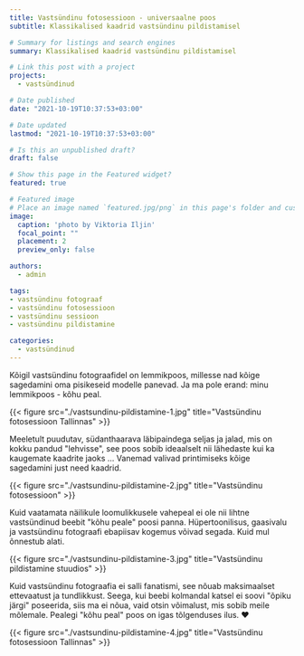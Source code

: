 ```yaml
---
title: Vastsündinu fotosessioon - universaalne poos
subtitle: Klassikalised kaadrid vastsündinu pildistamisel

# Summary for listings and search engines
summary: Klassikalised kaadrid vastsündinu pildistamisel

# Link this post with a project
projects: 
  - vastsündinud

# Date published
date: "2021-10-19T10:37:53+03:00"

# Date updated
lastmod: "2021-10-19T10:37:53+03:00"

# Is this an unpublished draft?
draft: false

# Show this page in the Featured widget?
featured: true

# Featured image
# Place an image named `featured.jpg/png` in this page's folder and customize its options here.
image:
  caption: 'photo by Viktoria Iljin'
  focal_point: ""
  placement: 2
  preview_only: false

authors:
  - admin

tags:
- vastsündinu fotograaf
- vastsündinu fotosessioon
- vastsündinu sessioon
- vastsündinu pildistamine

categories:
  - vastsündinud
---
```

Kõigil vastsündinu fotograafidel on lemmikpoos, millesse nad kõige sagedamini oma pisikeseid modelle panevad.
Ja ma pole erand: minu lemmikpoos - kõhu peal.

{{< figure src="./vastsundinu-pildistamine-1.jpg" title="Vastsündinu fotosessioon Tallinnas" >}}

Meeletult puudutav, südanthaarava läbipaindega seljas ja jalad, mis on kokku pandud "lehvisse", see poos sobib ideaalselt nii lähedaste kui ka kaugemate kaadrite jaoks ... Vanemad valivad printimiseks kõige sagedamini just need kaadrid.

{{< figure src="./vastsundinu-pildistamine-2.jpg" title="Vastsündinu fotosessioon" >}}

Kuid vaatamata näilikule loomulikkusele vahepeal ei ole nii lihtne vastsündinud beebit "kõhu peale" poosi panna. Hüpertoonilisus, gaasivalu ja vastsündinu fotograafi ebapiisav kogemus võivad segada.
Kuid mul õnnestub alati.

{{< figure src="./vastsundinu-pildistamine-3.jpg" title="Vastsündinu pildistamine stuudios" >}}

Kuid vastsündinu fotograafia ei salli fanatismi, see nõuab maksimaalset ettevaatust ja tundlikkust. Seega, kui beebi kolmandal katsel ei soovi "õpiku järgi" poseerida, siis ma ei nõua, vaid otsin võimalust, mis sobib meile mõlemale. Pealegi "kõhu peal" poos on igas tõlgenduses ilus. ♥ ️

{{< figure src="./vastsundinu-pildistamine-4.jpg" title="Vastsündinu fotosessioon Tallinnas" >}}